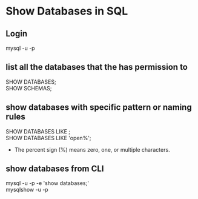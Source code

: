 # Show Databases in SQL

## Login

mysql -u <user> -p

## list all the databases that the <user> has permission to

SHOW DATABASES; <br>
SHOW SCHEMAS;

## show databases with specific pattern or naming rules

SHOW DATABASES LIKE <pattern>; <br>
SHOW DATABASES LIKE 'open%';

- The percent sign (%) means zero, one, or multiple characters.

## show databases from CLI

mysql -u <user> -p -e 'show databases;' <br>
mysqlshow -u <user> -p
